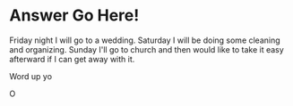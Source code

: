 # Answer Go Here!
Friday night I will go to a wedding. Saturday I will be doing some cleaning and organizing. Sunday I'll go to church and then would like to take it easy afterward if I can get away with it.

Word up yo

O
